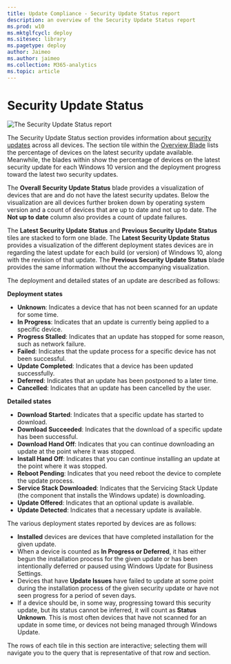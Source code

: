```yaml
---
title: Update Compliance - Security Update Status report
description: an overview of the Security Update Status report
ms.prod: w10
ms.mktglfcycl: deploy
ms.sitesec: library
ms.pagetype: deploy
author: Jaimeo
ms.author: jaimeo
ms.collection: M365-analytics
ms.topic: article
---
```


# Security Update Status

![The Security Update Status report](images/UC_workspace_SU_status.png)

The Security Update Status section provides information about [security updates](waas-quick-start.md#definitions) across all devices. The section tile within the [Overview Blade](update-compliance-using.md#overview-blade) lists the percentage of devices on the latest security update available. Meanwhile, the blades within show the percentage of devices on the latest security update for each Windows 10 version and the deployment progress toward the latest two security updates.  

The **Overall Security Update Status** blade provides a visualization of devices that are and do not have the latest security updates. Below the visualization are all devices further broken down by operating system version and a count of devices that are up to date and not up to date. The **Not up to date** column also provides a count of update failures.
 
The **Latest Security Update Status** and **Previous Security Update Status** tiles are stacked to form one blade. The **Latest Security Update Status** provides a visualization of the different deployment states devices are in regarding the latest update for each build (or version) of Windows 10, along with the revision of that update. The **Previous Security Update Status** blade provides the same information without the accompanying visualization. 

The deployment and detailed states of an update are described as follows:

**Deployment states**
* **Unknown**: Indicates a device that has not been scanned for an update for some time.
* **In Progress**: Indicates that an update is currently being applied to a specific device.
* **Progress Stalled**: Indicates that an update has stopped for some reason, such as network failure.
* **Failed**: Indicates that the update process for a specific device has not been successful.
* **Update Completed**: Indicates that a device has been updated successfully.
* **Deferred**: Indicates that an update has been postponed to a later time. 
* **Cancelled**: Indicates that an update has been cancelled by the user.

**Detailed states**
* **Download Started**: Indicates that a specific update has started to download.
* **Download Succeeded**: Indicates that the download of a specific update has been successful.
* **Download Hand Off**: Indicates that you can continue downloading an update at the point where it was stopped.
* **Install Hand Off**: Indicates that you can continue installing an update at the point where it was stopped.
* **Reboot Pending**: Indicates that you need reboot the device to complete the update process.
* **Service Stack Downloaded**: Indicates that the Servicing Stack Update (the component that installs the Windows update) is downloading.
* **Update Offered**: Indicates that an optional update is available.
* **Update Detected**: Indicates that a necessary update is available.
 
The various deployment states reported by devices are as follows:
* **Installed** devices are devices that have completed installation for the given update.
* When a device is counted as **In Progress or Deferred**, it has either begun the installation process for the given update or has been intentionally deferred or paused using Windows Update for Business Settings.
* Devices that have **Update Issues** have failed to update at some point during the installation process of the given security update or have not seen progress for a period of seven days.
* If a device should be, in some way, progressing toward this security update, but its status cannot be inferred, it will count as **Status Unknown**. This is most often devices that have not scanned for an update in some time, or devices not being managed through Windows Update.

The rows of each tile in this section are interactive; selecting them will navigate you to the query that is representative of that row and section. 
